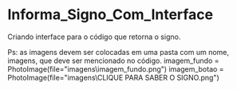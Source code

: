 # Informa_Signo_Com_Interface
Criando interface para o código que retorna o signo.


Ps: as imagens devem ser colocadas em uma pasta com um nome, imagens, que deve ser mencionado no código.
imagem_fundo = PhotoImage(file="imagens\\imagem_fundo.png")
imagem_botao = PhotoImage(file="imagens\\CLIQUE PARA SABER O SIGNO.png")
